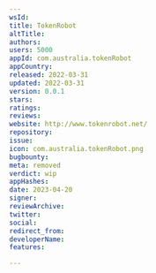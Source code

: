 ```yaml
---
wsId: 
title: TokenRobot
altTitle: 
authors: 
users: 5000
appId: com.australia.tokenRobot
appCountry: 
released: 2022-03-31
updated: 2022-03-31
version: 0.0.1
stars: 
ratings: 
reviews: 
website: http://www.tokenrobot.net/
repository: 
issue: 
icon: com.australia.tokenRobot.png
bugbounty: 
meta: removed
verdict: wip
appHashes: 
date: 2023-04-20
signer: 
reviewArchive: 
twitter: 
social: 
redirect_from: 
developerName: 
features: 

---
```


